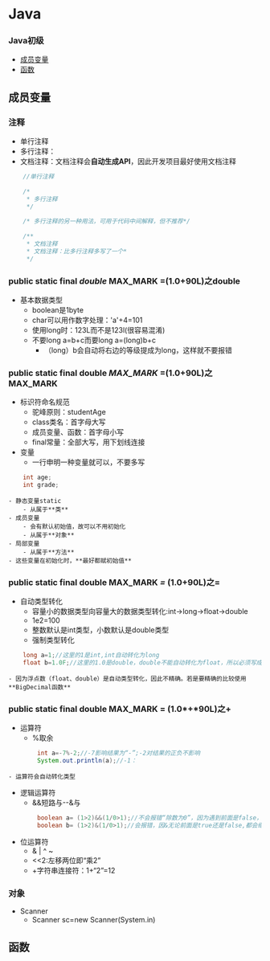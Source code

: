 # Java
### Java初级
- [成员变量](#成员变量)
- [函数](#函数)

## 成员变量 

###  注释
- 单行注释
- 多行注释：
- 文档注释：文档注释会**自动生成API**，因此开发项目最好使用文档注释
```java
	//单行注释
	
	/*
	 * 多行注释
	 */
	
	/* 多行注释的另一种用法，可用于代码中间解释，但不推荐*/
	
	/**
	 * 文档注释
	 * 文档注释：比多行注释多写了一个*
	 */
```
		
### public static final *double* MAX_MARK =(1.0+90L)之double
- 基本数据类型
	- boolean是1byte
	- char可以用作数字处理：'a'+4=101
	- 使用long时：123L而不是123l(很容易混淆)
	- 不要long a=b+c而要long a=(long)b+c
		- （long）b会自动将右边的等级提成为long，这样就不要报错
	 
### public static final double *MAX_MARK* =(1.0+90L)之MAX_MARK
- 标识符命名规范
	- 驼峰原则：studentAge
	- class类名：首字母大写
	- 成员变量、函数：首字母小写
	- final常量：全部大写，用下划线连接
- 变量
	- 一行申明一种变量就可以，不要多写

```java
	int age;  
	int grade;
```

	- 静态变量static
		- 从属于**类**
	- 成员变量
		- 会有默认初始值，故可以不用初始化
		- 从属于**对象**
	- 局部变量
		- 从属于**方法**
	- 这些变量在初始化时，**最好都赋初始值**

### public static final double MAX_MARK *=* (1.0+90L)之=
- 自动类型转化
	- 容量小的数据类型向容量大的数据类型转化:int->long->float->double
	- 1e2=100
	- 整数默认是int类型，小数默认是double类型
	- 强制类型转化
```java
	long a=1;//这里的1是int,int自动转化为long
	float b=1.0F;//这里的1.0是double，double不能自动转化为float，所以必须写成1.0F
```
	- 因为浮点数（float、double）是自动类型转化，因此不精确。若是要精确的比较使用**BigDecimal函数**

### public static final double MAX_MARK = (1.0*+*90L)之+
- 运算符
	- %取余
```java
		int a=-7%-2;//-7影响结果为“-”;-2对结果的正负不影响
		System.out.println(a);//-1：
```
	- 运算符会自动转化类型
- 逻辑运算符
	- &&短路与--&与
```java
		boolean a= (1>2)&&(1/0>1);//不会报错“除数为0”，因为遇到前面是false，短路与&&不会继续往后看，写代码时推荐使用这个
		boolean b= (1>2)&(1/0>1);//会报错，因&无论前面是true还是false,都会继续往后读
```
- 位运算符
	- & | ^ ~
	- <<2:左移两位即“乘2”
	- +字符串连接符：1+“2”=12
	
### 对象
- Scanner
	- Scanner sc=new Scanner(System.in)

## 函数

